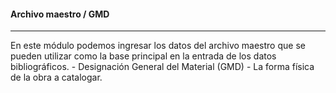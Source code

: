 #### Archivo maestro / GMD
<hr>
En este módulo podemos ingresar los datos del archivo maestro que se pueden utilizar como la base principal en la entrada de los datos bibliográficos.
- Designación General del Material (GMD) - La forma física de la obra a catalogar.
